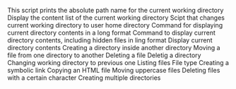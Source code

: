 This script prints the absolute path name for the current working directory
Display the content list of the current working directory
Scipt that changes current working directory to user home directory
Command for displaying current directory contents in a long format
Command to display current directory contents, including hidden files in ling format
Display current directory contents
Creating a directory inside another directory
Moving a file from one directory to another
Deleting a file
Deletig a directory
Changing working directory to previous one
Listing files
File type
Creating a symbolic link
Copying an HTML file
Moving uppercase files
Deleting files with a certain character
Creating multiple directories
